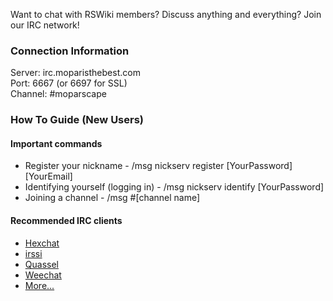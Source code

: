 Want to chat with RSWiki members? Discuss anything and everything? Join our IRC network!

### Connection Information
Server: irc.moparisthebest.com  
Port: 6667 (or 6697 for SSL)  
Channel: #moparscape

### How To Guide (New Users)
#### Important commands
* Register your nickname - /msg nickserv register [YourPassword] [YourEmail]
* Identifying yourself (logging in) - /msg nickserv identify [YourPassword]
* Joining a channel - /msg #[channel name]

#### Recommended IRC clients
* [Hexchat](https://hexchat.github.io/)
* [irssi](http://www.irssi.org/)
* [Quassel](http://quassel-irc.org/)
* [Weechat](https://weechat.org/)
* [More...](https://en.wikipedia.org/wiki/Comparison_of_Internet_Relay_Chat_clients)